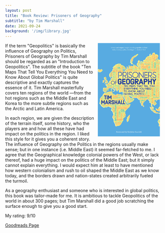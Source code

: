 ```yaml
---
layout: post
title: "Book Review: Prisoners of Geography"
subtitle: "by Tim Marshall"
date: 2021-09-24
background: '/img/library.jpg'
---
```

<img style="float: right; width: 40%; padding: 0px 0px 10px 10px" src="/img/book-cover-prisoners-of-geography.jpg">

If the term "Geopolitics" is basically the influence of Geography on Politics, Prisoners of Geography by Tim Marshall should be regarded as an "Introduction to Geopolitics". The subtitle of the book "Ten Maps That Tell You Everything You Need to Know About Global Politics" is quite descriptive and exactly captures the essence of it. Tim Marshall masterfully covers ten regions of the world —from the hot regions such as the Middle East and Korea to the more subtle regions such as the Arctic and Latin America.

In each region, we are given the description of the terrain itself, some history, who the players are and how all these have had impact on the politics in the region. I liked this style for it gives you a coherent story. The influence of Geography on the Politics in the regions usually make sense; but in one instance (i.e. Middle East) it seemed far-fetched to me. I agree that the Geographical knowledge colonial powers of the West, or lack thereof, had a huge impact on the politics of the Middle East; but it simply cannot explain everything. I would expect him at least to have mentioned how western colonialism and rush to oil shaped the Middle East as we know today, and the borders drawn and nation-states created arbitrarily fueled the turmoil.

As a geography enthusiast and someone who is interested in global politics, this book was tailor-made for me. It is ambitious to tackle Geopolitics of the world in about 300 pages; but Tim Marshall did a good job scratching the surface enough to give you a good start. 

My rating: 9/10

[Goodreads Page](https://www.goodreads.com/book/show/25135194-prisoners-of-geography)
